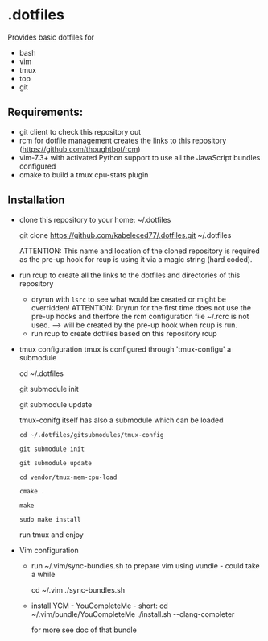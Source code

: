 .dotfiles
=========

Provides basic dotfiles for

- bash
- vim
- tmux
- top
- git

Requirements:
-------------
- git client to check this repository out
- rcm for dotfile management creates the links to this repository (https://github.com/thoughtbot/rcm)
- vim-7.3+ with activated Python support to use all the JavaScript bundles configured
- cmake to build a tmux cpu-stats plugin

Installation
------------
- clone this repository to your home: ~/.dotfiles

    git clone https://github.com/kabeleced77/.dotfiles.git ~/.dotfiles

  ATTENTION: This name and location of the cloned repository is required as 
             the pre-up hook for rcup is using it via a magic string (hard coded).

- run rcup to create all the links to the dotfiles and directories of this repository
  + dryrun with ``lsrc`` to see what would be created or might be overridden!
    ATTENTION: Dryrun for the first time does not use the pre-up hooks and therfore 
               the rcm configuration file ~/.rcrc is not used.
               --> will be created by the pre-up hook when rcup is run.
  + run rcup to create dotfiles based on this repository
    rcup

- tmux configuration
  tmux is configured through 'tmux-configu' a submodule

    cd ~/.dotfiles
  
    git submodule init
  
    git submodule update
  

  tmux-conifg itself has also a submodule which can be loaded

    ``cd ~/.dotfiles/gitsubmodules/tmux-config``
    
    ``git submodule init``
    
    ``git submodule update``
    
    ``cd vendor/tmux-mem-cpu-load``
    
    ``cmake .``
    
    ``make``
    
    ``sudo make install``
    

  run tmux and enjoy

- Vim configuration
  + run ~/.vim/sync-bundles.sh to prepare vim using vundle - could take a while

    cd ~/.vim
    ./sync-bundles.sh

  + install YCM - YouCompleteMe - short:
    cd ~/.vim/bundle/YouCompleteMe
    ./install.sh --clang-completer

    for more see doc of that bundle
